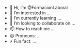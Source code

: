 - 👋 Hi, I’m @FormacionLaboral
- 👀 I’m interested in ...
- 🌱 I’m currently learning ...
- 💞️ I’m looking to collaborate on ...
- 📫 How to reach me ...
- 😄 Pronouns: ...
- ⚡ Fun fact: ...

<!---
FormacionLaboral/FormacionLaboral is a ✨ special ✨ repository because its `README.md` (this file) appears on your GitHub profile.
You can click the Preview link to take a look at your changes.
--->
